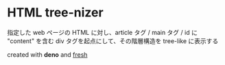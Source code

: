 # HTML tree-nizer
指定した web ページの HTML に対し、article タグ / main タグ / id に "content" を含む div タグを起点にして、その階層構造を tree-like に表示する

created with **deno** and [fresh](https://github.com/lucacasonato/fresh)